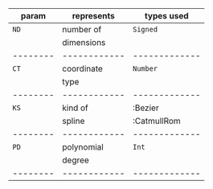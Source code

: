 
| param  | represents | types used  |
|--------|------------|-------------|
| `ND`   | number of  |  `Signed`   |
|        | dimensions |             |
|--------|------------|-------------|
| `CT`   | coordinate |  `Number`   |
|        | type       |             |
|--------|------------|-------------|
| `KS`   | kind of    | :Bezier     |
|        | spline     | :CatmullRom |
|--------|------------|-------------|
| `PD`   | polynomial |  `Int`      |
|        | degree     |             |
|--------|------------|-------------|
